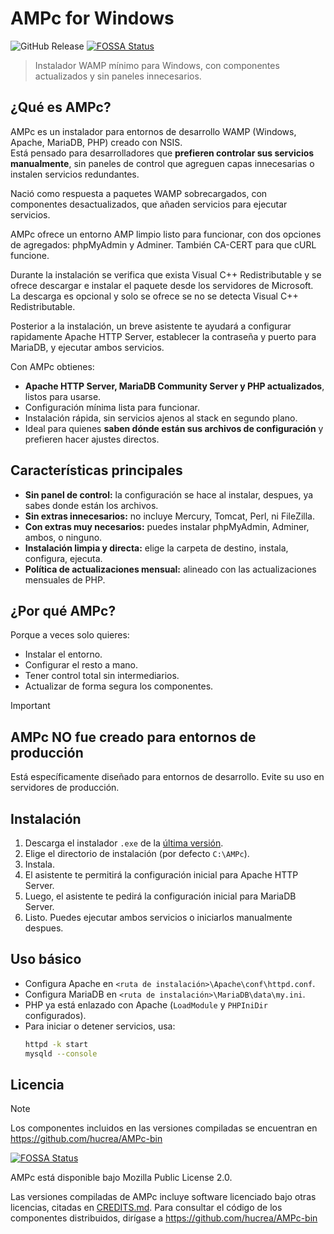 # AMPc for Windows
![GitHub Release](https://img.shields.io/github/v/release/hucrea/AMPc?color=%2523585858&link=https://github.com/hucrea/AMPc/releases/latest)
[![FOSSA Status](https://app.fossa.com/api/projects/git%2Bgithub.com%2Fhucrea%2FAMPc.svg?type=shield)](https://app.fossa.com/projects/git%2Bgithub.com%2Fhucrea%2FAMPc?ref=badge_shield)
> Instalador WAMP mínimo para Windows, con componentes actualizados y sin paneles innecesarios.

## ¿Qué es AMPc?

AMPc es un instalador para entornos de desarrollo WAMP (Windows, Apache, MariaDB, PHP) creado con NSIS.  
Está pensado para desarrolladores que **prefieren controlar sus servicios manualmente**, sin paneles de control que agreguen capas innecesarias o instalen servicios redundantes.

Nació como respuesta a paquetes WAMP sobrecargados, con componentes desactualizados, que añaden servicios para ejecutar servicios.

AMPc ofrece un entorno AMP limpio listo para funcionar, con dos opciones de agregados: phpMyAdmin y Adminer. También CA-CERT para que cURL funcione.

Durante la instalación se verifica que exista Visual C++ Redistributable y se ofrece descargar e instalar el paquete desde los servidores de Microsoft. La descarga es opcional y solo se ofrece se no se detecta Visual C++ Redistributable.

Posterior a la instalación, un breve asistente te ayudará a configurar rapidamente Apache HTTP Server, establecer la contraseña y puerto para MariaDB, y ejecutar ambos servicios.

Con AMPc obtienes:
- **Apache HTTP Server, MariaDB Community Server y PHP actualizados**, listos para usarse.
- Configuración mínima lista para funcionar.
- Instalación rápida, sin servicios ajenos al stack en segundo plano.
- Ideal para quienes **saben dónde están sus archivos de configuración** y prefieren hacer ajustes directos.

## Características principales

- **Sin panel de control:** la configuración se hace al instalar, despues, ya sabes donde están los archivos.
- **Sin extras innecesarios:** no incluye Mercury, Tomcat, Perl, ni FileZilla.
- **Con extras muy necesarios:** puedes instalar phpMyAdmin, Adminer, ambos, o ninguno.
- **Instalación limpia y directa:** elige la carpeta de destino, instala, configura, ejecuta.
- **Política de actualizaciones mensual:** alineado con las actualizaciones mensuales de PHP.

## ¿Por qué AMPc?

Porque a veces solo quieres:
- Instalar el entorno.
- Configurar el resto a mano.
- Tener control total sin intermediarios.
- Actualizar de forma segura los componentes.

> [!IMPORTANT]
> ## AMPc NO fue creado para entornos de producción
> Está específicamente diseñado para entornos de desarrollo. Evite su uso en servidores de producción.

## Instalación

1. Descarga el instalador `.exe` de la [última versión](https://github.com/hucrea/AMPc/releases/latest).
2. Elige el directorio de instalación (por defecto `C:\AMPc`).
3. Instala.
4. El asistente te permitirá la configuración inicial para Apache HTTP Server.
5. Luego, el asistente te pedirá la configuración inicial para MariaDB Server.
6. Listo. Puedes ejecutar ambos servicios o iniciarlos manualmente despues.

## Uso básico

- Configura Apache en `<ruta de instalación>\Apache\conf\httpd.conf`.
- Configura MariaDB en `<ruta de instalación>\MariaDB\data\my.ini`.
- PHP ya está enlazado con Apache (`LoadModule` y `PHPIniDir` configurados).
- Para iniciar o detener servicios, usa:
  ```bash
  httpd -k start
  mysqld --console

## Licencia
> [!NOTE]
> Los componentes incluidos en las versiones compiladas se encuentran en https://github.com/hucrea/AMPc-bin

[![FOSSA Status](https://app.fossa.com/api/projects/git%2Bgithub.com%2Fhucrea%2FAMPc.svg?type=large)](https://app.fossa.com/projects/git%2Bgithub.com%2Fhucrea%2FAMPc?ref=badge_large)

AMPc está disponible bajo Mozilla Public License 2.0.

Las versiones compiladas de AMPc incluye software licenciado bajo otras licencias, citadas en [CREDITS.md](CREDITS.md). Para consultar el código de los componentes distribuidos, dirígase a https://github.com/hucrea/AMPc-bin